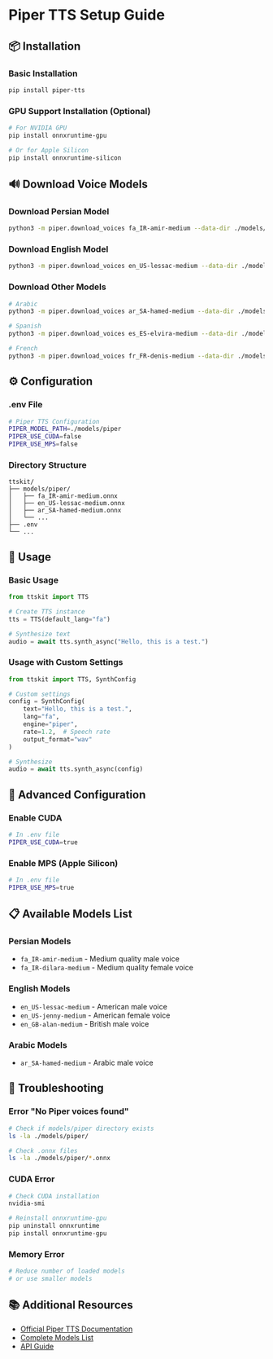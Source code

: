 # Piper TTS Setup Guide

## 📦 Installation

### Basic Installation

```bash
pip install piper-tts
```

### GPU Support Installation (Optional)

```bash
# For NVIDIA GPU
pip install onnxruntime-gpu

# Or for Apple Silicon
pip install onnxruntime-silicon
```

## 🔊 Download Voice Models

### Download Persian Model

```bash
python3 -m piper.download_voices fa_IR-amir-medium --data-dir ./models/piper
```

### Download English Model

```bash
python3 -m piper.download_voices en_US-lessac-medium --data-dir ./models/piper
```

### Download Other Models

```bash
# Arabic
python3 -m piper.download_voices ar_SA-hamed-medium --data-dir ./models/piper

# Spanish
python3 -m piper.download_voices es_ES-elvira-medium --data-dir ./models/piper

# French
python3 -m piper.download_voices fr_FR-denis-medium --data-dir ./models/piper
```

## ⚙️ Configuration

### .env File

```bash
# Piper TTS Configuration
PIPER_MODEL_PATH=./models/piper
PIPER_USE_CUDA=false
PIPER_USE_MPS=false
```

### Directory Structure

```
ttskit/
├── models/piper/
│   ├── fa_IR-amir-medium.onnx
│   ├── en_US-lessac-medium.onnx
│   ├── ar_SA-hamed-medium.onnx
│   └── ...
├── .env
└── ...
```

## 🚀 Usage

### Basic Usage

```python
from ttskit import TTS

# Create TTS instance
tts = TTS(default_lang="fa")

# Synthesize text
audio = await tts.synth_async("Hello, this is a test.")
```

### Usage with Custom Settings

```python
from ttskit import TTS, SynthConfig

# Custom settings
config = SynthConfig(
    text="Hello, this is a test.",
    lang="fa",
    engine="piper",
    rate=1.2,  # Speech rate
    output_format="wav"
)

# Synthesize
audio = await tts.synth_async(config)
```

## 🔧 Advanced Configuration

### Enable CUDA

```bash
# In .env file
PIPER_USE_CUDA=true
```

### Enable MPS (Apple Silicon)

```bash
# In .env file
PIPER_USE_MPS=true
```

## 📋 Available Models List

### Persian Models

- `fa_IR-amir-medium` - Medium quality male voice
- `fa_IR-dilara-medium` - Medium quality female voice

### English Models

- `en_US-lessac-medium` - American male voice
- `en_US-jenny-medium` - American female voice
- `en_GB-alan-medium` - British male voice

### Arabic Models

- `ar_SA-hamed-medium` - Arabic male voice

## 🐛 Troubleshooting

### Error "No Piper voices found"

```bash
# Check if models/piper directory exists
ls -la ./models/piper/

# Check .onnx files
ls -la ./models/piper/*.onnx
```

### CUDA Error

```bash
# Check CUDA installation
nvidia-smi

# Reinstall onnxruntime-gpu
pip uninstall onnxruntime
pip install onnxruntime-gpu
```

### Memory Error

```bash
# Reduce number of loaded models
# or use smaller models
```

## 📚 Additional Resources

- [Official Piper TTS Documentation](https://github.com/rhasspy/piper)
- [Complete Models List](https://huggingface.co/rhasspy/piper-voices)
- [API Guide](https://github.com/rhasspy/piper/blob/master/python/README.md)
